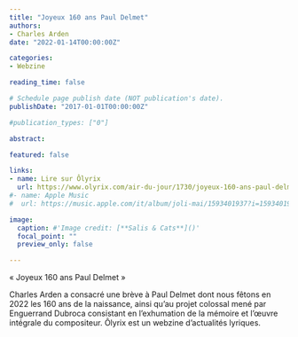 ```yaml
---
title: "Joyeux 160 ans Paul Delmet"
authors:
- Charles Arden
date: "2022-01-14T00:00:00Z"

categories:
- Webzine

reading_time: false

# Schedule page publish date (NOT publication's date).
publishDate: "2017-01-01T00:00:00Z"

#publication_types: ["0"]

abstract: 

featured: false

links:
- name: Lire sur Ôlyrix
  url: https://www.olyrix.com/air-du-jour/1730/joyeux-160-ans-paul-delmet
#- name: Apple Music
#  url: https://music.apple.com/it/album/joli-mai/1593401937?i=1593401938&l=en

image:
  caption: #'Image credit: [**Salis & Cats**]()'
  focal_point: ""
  preview_only: false

---
```

« Joyeux 160 ans Paul Delmet »

Charles Arden a consacré une brève à Paul Delmet dont nous fêtons en 2022 les 160 ans de la naissance, ainsi qu’au projet colossal mené par Enguerrand Dubroca consistant en l’exhumation de la mémoire et l’œuvre intégrale du compositeur. Ôlyrix est un webzine d’actualités lyriques.